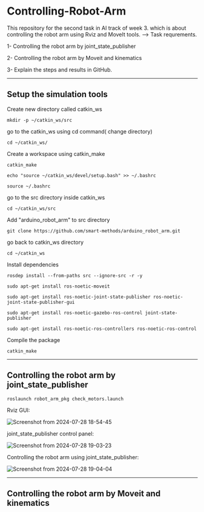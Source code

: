 # Controlling-Robot-Arm
This repository for the second task in AI track of week 3. which is about controlling the robot arm using Rviz and MoveIt tools.
--> Task requrements.

1- Controlling the robot arm by joint_state_publisher

2- Controlling the robot arm by Moveit and kinematics

3- Explain the steps and results in GitHub.

-----------------------------------------
Setup the simulation tools
---
Create new directory called catkin_ws

    mkdir -p ~/catkin_ws/src

go to the catkin_ws using cd command( change directory)

    cd ~/catkin_ws/

Create a workspace using catkin_make

    catkin_make

    echo "source ~/catkin_ws/devel/setup.bash" >> ~/.bashrc

    source ~/.bashrc

go to the src directory inside catkin_ws

    cd ~/catkin_ws/src

Add "arduino_robot_arm" to src directory

    git clone https://github.com/smart-methods/arduino_robot_arm.git 

go back to catkin_ws directory

    cd ~/catkin_ws

Install dependencies

    rosdep install --from-paths src --ignore-src -r -y

    sudo apt-get install ros-noetic-moveit

    sudo apt-get install ros-noetic-joint-state-publisher ros-noetic-joint-state-publisher-gui

    sudo apt-get install ros-noetic-gazebo-ros-control joint-state-publisher

    sudo apt-get install ros-noetic-ros-controllers ros-noetic-ros-control

Compile the package

    catkin_make

---------------------------
Controlling the robot arm by joint_state_publisher
---
    roslaunch robot_arm_pkg check_motors.launch  

Rviz GUI:

![Screenshot from 2024-07-28 18-54-45](https://github.com/user-attachments/assets/b2f499ae-e121-4888-9ea4-bbe8c9c51b9f)

joint_state_publisher control panel:

![Screenshot from 2024-07-28 19-03-23](https://github.com/user-attachments/assets/d9420143-b357-4974-86c3-f8ce3166c689)

Controlling the robot arm using joint_state_publisher:

![Screenshot from 2024-07-28 19-04-04](https://github.com/user-attachments/assets/1038ef26-cf5d-49a0-9785-d15630e60afb)

---------------------------
Controlling the robot arm by Moveit and kinematics
---
